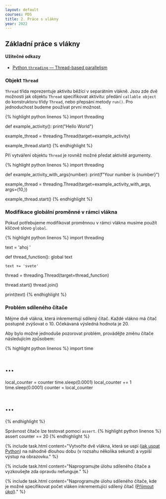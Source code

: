```yaml
---
layout: default
courses: PDS
title: 2. Práce s vlákny
year: 2022
---
```


## Základní práce s vlákny

#### Užitečné odkazy
* [Python `threading` — Thread-based parallelism](https://docs.python.org/3/library/threading.html)

### Objekt `Thread`
`Thread` třída reprezentuje aktivitu běžící v separátním vlákně. Jsou zde dvě možnosti jak objektu `Thread` specifikovat aktivitu: předání `callable object` do konstruktoru třídy `Thread`, nebo přepsání metody `run()`. Pro jednoduchost budeme používat první možnost.

{% highlight python linenos %}
import threading

def example_activity():
    print("Hello World")

example_thread = threading.Thread(target=example_activity)

example_thread.start()
{% endhighlight %}


Při vytváření objektu `Thread` je rovněž možné předat aktivitě argumenty.

{% highlight python linenos %}
import threading

def example_activity_with_args(number):
    print(f"Your number is {number}")

example_thread = threading.Thread(target=example_activity_with_args, args=(10,))

example_thread.start()
{% endhighlight %}

### Modifikace globální proměnné v rámci vlákna
Pokud potřebujeme modifikovat proměnnou v rámci vlákna musíme použít klíčové slovo `global`.

{% highlight python linenos %}
import threading

text = 'ahoj '

def thread_function():
    global text

    text += 'svete'

thread = threading.Thread(target=thread_function)

thread.start()
thread.join()

print(text)
{% endhighlight %}

### Problém sdíleného čítače
Mějme dvě vlákna, která inkrementují sdílený čítač. Každé vlákno má čítač postupně zvýšovat o 10. Očekávaná výsledná hodnota je 20.

Aby bylo možné jednoduše pozorovat problém, provádějte změnu čítače následujícím způsobem:

{% highlight python linenos %}
import time

# ...
local_counter = counter
time.sleep(0.0001)
local_counter += 1
time.sleep(0.0001)
counter = local_counter
# ...
{% endhighlight %}

Správnost čítače lze testovat pomoci <code>assert</code>.
{% highlight python linenos %}
assert counter == 20
{% endhighlight %}

{% include task.html content="Vytvořte dvě vlákna, která se uspí (<a href='https://realpython.com/python-sleep/'>jak uspat Python</a>) na náhodně dlouhou dobu (v rozsahu několika sekund) a vypíší výstup na obrazovku." %}

{% include task.html content="Naprogramujte úlohu sdíleného čítače a vyzkoušejte zda opravdu nefunguje." %}

{% include task.html content="Naprogramujte úlohu sdíleného čítače, kde je možné specifikovat počet vláken inkrementující sdílený čítač (<a href='https://classroom.github.com/a/ms-b8OBg'>Příjmout úkol</a>)." %}